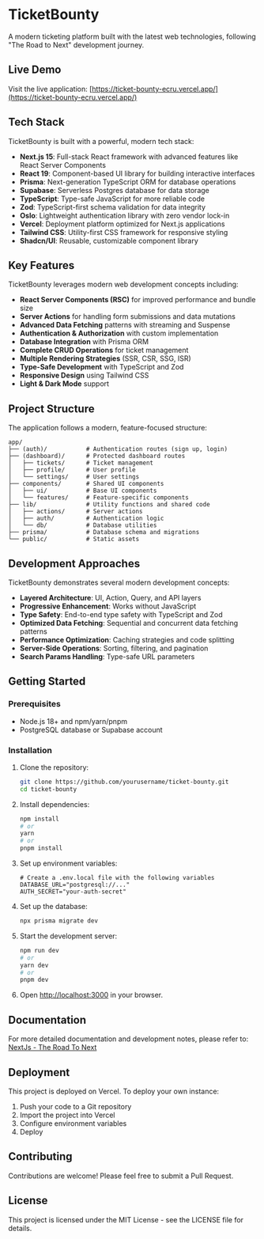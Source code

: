 # TicketBounty

A modern ticketing platform built with the latest web technologies, following "The Road to Next" development journey.

## Live Demo

Visit the live application: [https://ticket-bounty-ecru.vercel.app/](https://ticket-bounty-ecru.vercel.app/)

## Tech Stack

TicketBounty is built with a powerful, modern tech stack:

- **Next.js 15**: Full-stack React framework with advanced features like React Server Components
- **React 19**: Component-based UI library for building interactive interfaces
- **Prisma**: Next-generation TypeScript ORM for database operations
- **Supabase**: Serverless Postgres database for data storage
- **TypeScript**: Type-safe JavaScript for more reliable code
- **Zod**: TypeScript-first schema validation for data integrity
- **Oslo**: Lightweight authentication library with zero vendor lock-in
- **Vercel**: Deployment platform optimized for Next.js applications
- **Tailwind CSS**: Utility-first CSS framework for responsive styling
- **Shadcn/UI**: Reusable, customizable component library

## Key Features

TicketBounty leverages modern web development concepts including:

- **React Server Components (RSC)** for improved performance and bundle size
- **Server Actions** for handling form submissions and data mutations
- **Advanced Data Fetching** patterns with streaming and Suspense
- **Authentication & Authorization** with custom implementation
- **Database Integration** with Prisma ORM
- **Complete CRUD Operations** for ticket management
- **Multiple Rendering Strategies** (SSR, CSR, SSG, ISR)
- **Type-Safe Development** with TypeScript and Zod
- **Responsive Design** using Tailwind CSS
- **Light & Dark Mode** support

## Project Structure

The application follows a modern, feature-focused structure:

```
app/
├── (auth)/           # Authentication routes (sign up, login)
├── (dashboard)/      # Protected dashboard routes
│   ├── tickets/      # Ticket management
│   ├── profile/      # User profile
│   └── settings/     # User settings
├── components/       # Shared UI components
│   ├── ui/           # Base UI components
│   └── features/     # Feature-specific components
├── lib/              # Utility functions and shared code
│   ├── actions/      # Server actions
│   ├── auth/         # Authentication logic
│   └── db/           # Database utilities
├── prisma/           # Database schema and migrations
└── public/           # Static assets
```

## Development Approaches

TicketBounty demonstrates several modern development concepts:

- **Layered Architecture**: UI, Action, Query, and API layers
- **Progressive Enhancement**: Works without JavaScript
- **Type Safety**: End-to-end type safety with TypeScript and Zod
- **Optimized Data Fetching**: Sequential and concurrent data fetching patterns
- **Performance Optimization**: Caching strategies and code splitting
- **Server-Side Operations**: Sorting, filtering, and pagination
- **Search Params Handling**: Type-safe URL parameters

## Getting Started

### Prerequisites

- Node.js 18+ and npm/yarn/pnpm
- PostgreSQL database or Supabase account

### Installation

1. Clone the repository:

   ```bash
   git clone https://github.com/yourusername/ticket-bounty.git
   cd ticket-bounty
   ```

2. Install dependencies:

   ```bash
   npm install
   # or
   yarn
   # or
   pnpm install
   ```

3. Set up environment variables:

   ```
   # Create a .env.local file with the following variables
   DATABASE_URL="postgresql://..."
   AUTH_SECRET="your-auth-secret"
   ```

4. Set up the database:

   ```bash
   npx prisma migrate dev
   ```

5. Start the development server:

   ```bash
   npm run dev
   # or
   yarn dev
   # or
   pnpm dev
   ```

6. Open [http://localhost:3000](http://localhost:3000) in your browser.

## Documentation

For more detailed documentation and development notes, please refer to:
[NextJs - The Road To Next](https://www.notion.so/NextJs-The-Road-To-Next-Basic-1c1008f901fb807488b5f097e39ce93e)

## Deployment

This project is deployed on Vercel. To deploy your own instance:

1. Push your code to a Git repository
2. Import the project into Vercel
3. Configure environment variables
4. Deploy

## Contributing

Contributions are welcome! Please feel free to submit a Pull Request.

## License

This project is licensed under the MIT License - see the LICENSE file for details.
